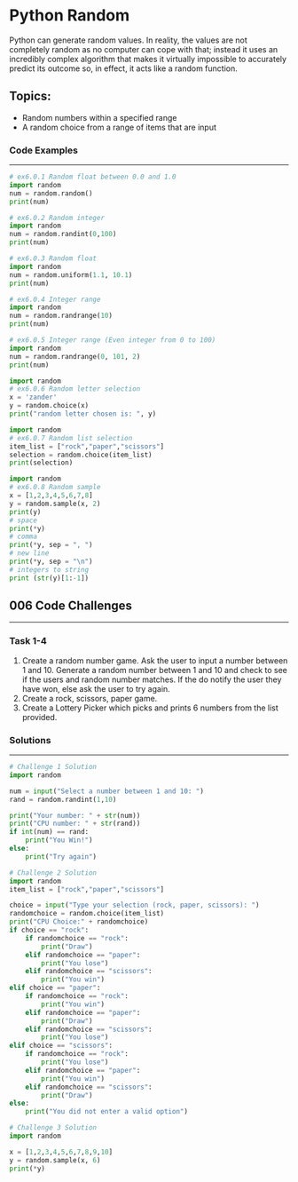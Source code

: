 # Python Random
Python can generate random values. In reality, the values are not
completely random as no computer can cope with that; instead it uses an incredibly complex algorithm that makes it virtually impossible to accurately predict its outcome so, in effect, it acts like a random function.

## Topics:
* Random numbers within a specified range
* A random choice from a range of items that are input

### Code Examples
---
```python
# ex6.0.1 Random float between 0.0 and 1.0
import random
num = random.random()
print(num)
```
```python
# ex6.0.2 Random integer
import random
num = random.randint(0,100)
print(num)
```
```python
# ex6.0.3 Random float
import random
num = random.uniform(1.1, 10.1)
print(num)
```
```python
# ex6.0.4 Integer range
import random
num = random.randrange(10)
print(num)
```
```python
# ex6.0.5 Integer range (Even integer from 0 to 100)
import random
num = random.randrange(0, 101, 2)
print(num)
```
```python
import random
# ex6.0.6 Random letter selection 
x = 'zander'
y = random.choice(x)
print("random letter chosen is: ", y)
```
```python
import random
# ex6.0.7 Random list selection 
item_list = ["rock","paper","scissors"]
selection = random.choice(item_list)
print(selection)
```
```python
import random
# ex6.0.8 Random sample 
x = [1,2,3,4,5,6,7,8]
y = random.sample(x, 2)
print(y)
# space
print(*y)
# comma
print(*y, sep = ", ") 
# new line
print(*y, sep = "\n")
# integers to string
print (str(y)[1:-1])
```

## 006 Code Challenges
---

### **Task 1-4**
1. Create a random number game. Ask the user to input a number between 1 and 10. Generate a random number between 1 and 10 and check to see if the users and random number matches. If the do notify the user they have won, else ask the user to try again.
2. Create a rock, scissors, paper game.
3. Create a Lottery Picker which picks and prints 6 numbers from the list provided.

### Solutions
---

```python
# Challenge 1 Solution
import random

num = input("Select a number between 1 and 10: ")
rand = random.randint(1,10)

print("Your number: " + str(num))
print("CPU number: " + str(rand))
if int(num) == rand:
    print("You Win!")
else:
    print("Try again")
```
```python
# Challenge 2 Solution
import random
item_list = ["rock","paper","scissors"]

choice = input("Type your selection (rock, paper, scissors): ")
randomchoice = random.choice(item_list)
print("CPU Choice:" + randomchoice)
if choice == "rock":
    if randomchoice == "rock":
        print("Draw")
    elif randomchoice == "paper":
        print("You lose")
    elif randomchoice == "scissors":
        print("You win")
elif choice == "paper":
    if randomchoice == "rock":
        print("You win")
    elif randomchoice == "paper":
        print("Draw")
    elif randomchoice == "scissors":
        print("You lose")
elif choice == "scissors":
    if randomchoice == "rock":
        print("You lose")
    elif randomchoice == "paper":
        print("You win")
    elif randomchoice == "scissors":
        print("Draw")
else:
    print("You did not enter a valid option")
```
```python
# Challenge 3 Solution
import random

x = [1,2,3,4,5,6,7,8,9,10]
y = random.sample(x, 6)
print(*y)
```